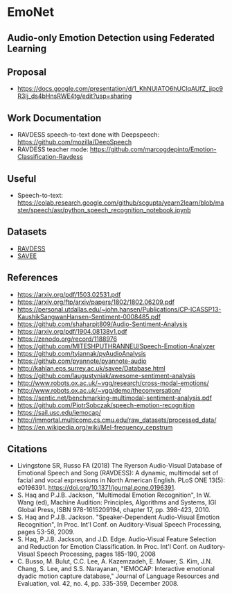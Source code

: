 # EmoNet

## Audio-only Emotion Detection using Federated Learning

## Proposal

- <https://docs.google.com/presentation/d/1_KhNUIATO6hUClqAUfZ_jjpc9R3Ij_ds4bHnsRWE4tg/edit?usp=sharing>

## Work Documentation

- RAVDESS speech-to-text done with Deepspeech: <https://github.com/mozilla/DeepSpeech>
- RAVDESS teacher mode: <https://github.com/marcogdepinto/Emotion-Classification-Ravdess>

## Useful

- Speech-to-text: <https://colab.research.google.com/github/scgupta/yearn2learn/blob/master/speech/asr/python_speech_recognition_notebook.ipynb>

## Datasets

- [RAVDESS](https://github.com/robertjkeck2/EmoTe/tree/master/data/RAVDESS)
- [SAVEE](https://github.com/robertjkeck2/EmoTe/tree/master/data/SAVEE)

## References

- <https://arxiv.org/pdf/1503.02531.pdf>
- <https://arxiv.org/ftp/arxiv/papers/1802/1802.06209.pdf>
- <https://personal.utdallas.edu/~john.hansen/Publications/CP-ICASSP13-KaushikSangwanHansen-Sentiment-0008485.pdf>
- <https://github.com/shaharpit809/Audio-Sentiment-Analysis>
- <https://arxiv.org/pdf/1904.08138v1.pdf>
- <https://zenodo.org/record/1188976>
- <https://github.com/MITESHPUTHRANNEU/Speech-Emotion-Analyzer>
- <https://github.com/tyiannak/pyAudioAnalysis>
- <https://github.com/pyannote/pyannote-audio>
- <http://kahlan.eps.surrey.ac.uk/savee/Database.html>
- <https://github.com/laugustyniak/awesome-sentiment-analysis>
- <http://www.robots.ox.ac.uk/~vgg/research/cross-modal-emotions/>
- <http://www.robots.ox.ac.uk/~vgg/demo/theconversation/>
- <https://sentic.net/benchmarking-multimodal-sentiment-analysis.pdf>
- <https://github.com/PiotrSobczak/speech-emotion-recognition>
- <https://sail.usc.edu/iemocap/>
- <http://immortal.multicomp.cs.cmu.edu/raw_datasets/processed_data/>
- https://en.wikipedia.org/wiki/Mel-frequency_cepstrum

## Citations

- Livingstone SR, Russo FA (2018) The Ryerson Audio-Visual Database of Emotional Speech and Song (RAVDESS): A dynamic, multimodal set of facial and vocal expressions in North American English. PLoS ONE 13(5): e0196391. https://doi.org/10.1371/journal.pone.0196391.
- S. Haq and P.J.B. Jackson, "Multimodal Emotion Recognition", In W. Wang (ed), Machine Audition: Principles, Algorithms and Systems, IGI Global Press, ISBN 978-1615209194, chapter 17, pp. 398-423, 2010.
- S. Haq and P.J.B. Jackson. "Speaker-Dependent Audio-Visual Emotion Recognition", In Proc. Int'l Conf. on Auditory-Visual Speech Processing, pages 53-58, 2009.
- S. Haq, P.J.B. Jackson, and J.D. Edge. Audio-Visual Feature Selection and Reduction for Emotion Classification. In Proc. Int'l Conf. on Auditory-Visual Speech Processing, pages 185-190, 2008
- C. Busso, M. Bulut, C.C. Lee, A. Kazemzadeh, E. Mower, S. Kim, J.N. Chang, S. Lee, and S.S. Narayanan, "IEMOCAP: Interactive emotional dyadic motion capture database," Journal of Language Resources and Evaluation, vol. 42, no. 4, pp. 335-359, December 2008.
